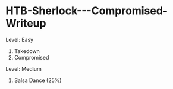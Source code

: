 # HTB-Sherlock---Compromised-Writeup
Level: Easy
1. Takedown
2. Compromised

Level: Medium
1. Salsa Dance (25%)
